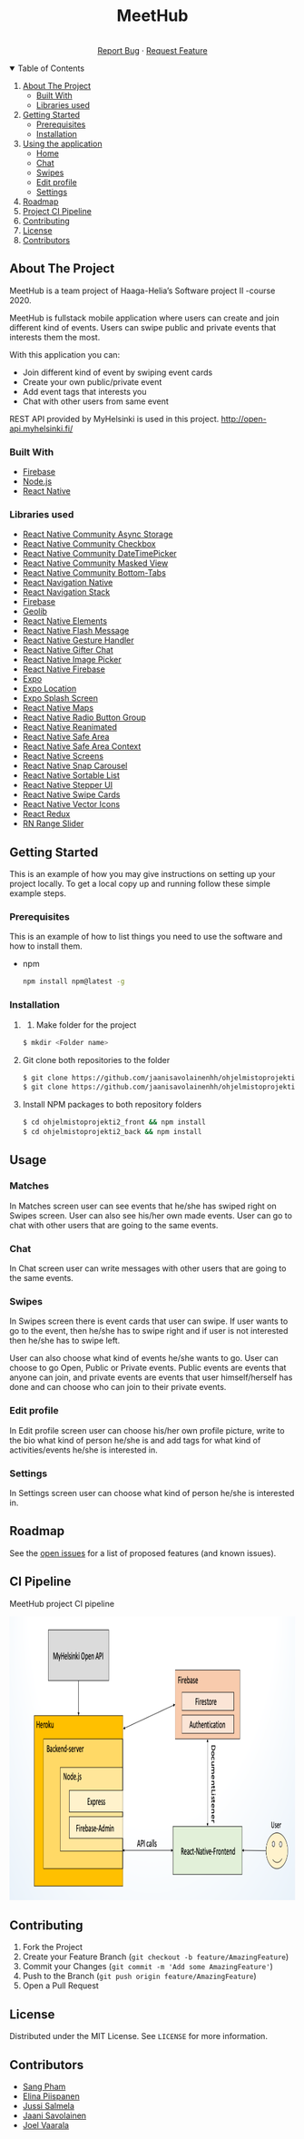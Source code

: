   <h1 align="center">MeetHub</h1>

  <p align="center">
    <br />
    <a href="https://github.com/jaanisavolainenhh/ohjelmistoprojekti2_front/issues">Report Bug</a>
    ·
    <a href="https://github.com/jaanisavolainenhh/ohjelmistoprojekti2_front/issues">Request Feature</a>
  </p>
</p>



<!-- TABLE OF CONTENTS -->
<details open="open">
  <summary>Table of Contents</summary>
  <ol>
    <li>
      <a href="#about-the-project">About The Project</a>
      <ul>
        <li><a href="#built-with">Built With</a></li>
      </ul>
      <ul>
        <li><a href="#libraries-used">Libraries used</a></li>
      </ul>
    </li>
    <li>
      <a href="#getting-started">Getting Started</a>
      <ul>
        <li><a href="#prerequisites">Prerequisites</a></li>
        <li><a href="#installation">Installation</a></li>
      </ul>
    </li>
    <li><a href="#usage">Using the application</a>
      <ul>
        <li><a href="#home">Home</a></li>
        <li><a href="#chat">Chat</a></li>
        <li><a href="#swipes">Swipes</a></li>
        <li><a href="#edit-profile">Edit profile</a></li>
        <li><a href="#settings">Settings</a></li>
      </ul>
    </li>
    <li><a href="#roadmap">Roadmap</a></li>
    <li><a href="#ci-pipeline">Project CI Pipeline</a></li>
    <li><a href="#contributing">Contributing</a></li>
    <li><a href="#license">License</a></li>
    <li><a href="#contributors">Contributors</a></li>
  </ol>
</details>



<!-- ABOUT THE PROJECT -->
## About The Project

MeetHub is a team project of Haaga-Helia’s Software project II -course 2020.

MeetHub is fullstack mobile application where users can create and join different kind of events. Users can swipe public and private events that interests them the most.

With this application you can:<br>
* Join different kind of event by swiping event cards
* Create your own public/private event
*	Add event tags that interests you
*	Chat with other users from same event

REST API provided by MyHelsinki is used in this project. 
http://open-api.myhelsinki.fi/

### Built With

* [Firebase](https://firebase.google.com/)
* [Node.js](https://nodejs.org/en/)
* [React Native](https://reactnative.dev/)

### Libraries used
* [React Native Community Async Storage](https://react-native-async-storage.github.io/async-storage/docs/install/)
* [React Native Community Checkbox](https://github.com/react-native-checkbox/react-native-checkbox)
* [React Native Community DateTimePicker](https://github.com/react-native-datetimepicker/datetimepicker)
* [React Native Community Masked View](https://github.com/react-native-masked-view/masked-view#readme)
* [React Native Community Bottom-Tabs](https://reactnavigation.org/docs/bottom-tab-navigator/)
* [React Navigation Native](https://reactnavigation.org/)
* [React Navigation Stack](https://reactnavigation.org/docs/stack-navigator/)
* [Firebase](https://firebase.google.com/)
* [Geolib](https://github.com/manuelbieh/geolib#readme)
* [React Native Elements](https://reactnativeelements.com/)
* [React Native Flash Message](https://github.com/lucasferreira/react-native-flash-message#readme)
* [React Native Gesture Handler](https://docs.expo.io/versions/latest/sdk/gesture-handler/)
* [React Native Gifter Chat](https://github.com/FaridSafi/react-native-gifted-chat)
* [React Native Image Picker](https://github.com/react-native-image-picker/react-native-image-picker)
* [React Native Firebase](https://rnfirebase.io/)
* [Expo](https://docs.expo.io/)
* [Expo Location](https://docs.expo.io/versions/latest/sdk/location/)
* [Expo Splash Screen](https://github.com/expo/expo/tree/master/packages/expo-splash-screen)
* [React Native Maps](https://github.com/react-native-maps/react-native-maps)
* [React Native Radio Button Group](https://github.com/Abilashinamdar/react-native-radio-button-group#readme)
* [React Native Reanimated](https://docs.expo.io/versions/latest/sdk/reanimated/)
* [React Native Safe Area](https://reactnative.dev/docs/safeareaview)
* [React Native Safe Area Context](https://docs.expo.io/versions/latest/sdk/safe-area-context/)
* [React Native Screens](https://reactnative.dev/docs/navigation)
* [React Native Snap Carousel](https://github.com/archriss/react-native-snap-carousel)
* [React Native Sortable List](https://github.com/gitim/react-native-sortable-list)
* [React Native Stepper UI](https://github.com/danilrafiqi/react-native-stepper-ui#readme)
* [React Native Swipe Cards](https://github.com/meteor-factory/react-native-tinder-swipe-cards#readme)
* [React Native Vector Icons](https://github.com/oblador/react-native-vector-icons#installation)
* [React Redux](https://redux.js.org/)
* [RN Range Slider](https://github.com/githuboftigran/rn-range-slider)

<!-- GETTING STARTED -->
## Getting Started

This is an example of how you may give instructions on setting up your project locally.
To get a local copy up and running follow these simple example steps.

### Prerequisites

This is an example of how to list things you need to use the software and how to install them.
* npm
  ```sh
  npm install npm@latest -g
  ```

### Installation

1. 1.	Make folder for the project
   ```sh
   $ mkdir <Folder name>
   ```
2. Git clone both repositories to the folder
   ```sh
   $ git clone https://github.com/jaanisavolainenhh/ohjelmistoprojekti2_front.git
   $ git clone https://github.com/jaanisavolainenhh/ohjelmistoprojekti2_back.git

   ```
3. Install NPM packages to both repository folders
   ```sh
   $ cd ohjelmistoprojekti2_front && npm install
   $ cd ohjelmistoprojekti2_back && npm install

   ```



## Usage

<h3>Matches</h3>
In Matches screen user can see events that he/she has swiped right on Swipes screen.
User can also see his/her own made events.
User can go to chat with other users that are going to the same events.

<h3>Chat</h3>
In Chat screen user can write messages with other users that are going to the same events.

<h3>Swipes</h3>
In Swipes screen there is event cards that user can swipe. If user wants to go to the event, then he/she has to swipe right and if user is not interested then he/she has to swipe left.

User can also choose what kind of events he/she wants to go. 
User can choose to go Open, Public or Private events.
Public events are events that anyone can join, and private events are events that user himself/herself has done and can choose who can join to their private events.

<h3>Edit profile</h3>
In Edit profile screen user can choose his/her own profile picture, write to the bio what kind of person he/she is and add tags for what kind of activities/events he/she is interested in.

<h3>Settings</h3>
In Settings screen user can choose what kind of person he/she is interested in.


<!-- ROADMAP -->
## Roadmap

See the [open issues](https://github.com/jaanisavolainenhh/ohjelmistoprojekti2_front/issues) for a list of proposed features (and known issues).

<!-- CI-Pipeline -->
## CI Pipeline

MeetHub project CI pipeline

<img src="images/CI-Pipeline.png" alt="Logo" width="1000" height="500">

<!-- CONTRIBUTING -->
## Contributing

1. Fork the Project
2. Create your Feature Branch (`git checkout -b feature/AmazingFeature`)
3. Commit your Changes (`git commit -m 'Add some AmazingFeature'`)
4. Push to the Branch (`git push origin feature/AmazingFeature`)
5. Open a Pull Request



<!-- LICENSE -->
## License

Distributed under the MIT License. See `LICENSE` for more information.

<!-- CONTRIBUTORS -->
## Contributors

* [Sang Pham](https://github.com/Chuaaang)
* [Elina Piispanen](https://github.com/elinapiispanen)
* [Jussi Salmela](https://github.com/JussiSal)
* [Jaani Savolainen](https://github.com/jaanisavolainen)
* [Joel Vaarala](https://github.com/JoelVaarala)

